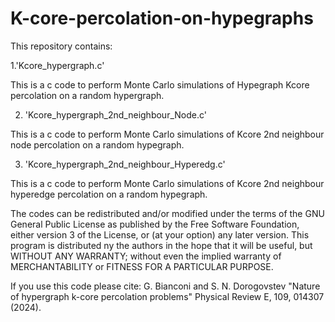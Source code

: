 # K-core-percolation-on-hypegraphs

This repository contains:

1.'Kcore_hypergraph.c'

This is a c code to perform  Monte Carlo simulations of Hypegraph Kcore percolation  on a  random hypergraph.

2. 'Kcore_hypergraph_2nd_neighbour_Node.c'

This is a c code to perform  Monte Carlo simulations of Kcore 2nd neighbour node percolation on a random hypegraph. 

3. 'Kcore_hypergraph_2nd_neighbour_Hyperedg.c'

This is a c code to perform  Monte Carlo simulations of Kcore 2nd neighbour hyperedge percolation on a random hypegraph. 
   
The codes can be redistributed and/or modified under the terms of the GNU General Public License as published by the Free Software Foundation, either version 3 of the License, or (at your option) any later version. This program is distributed ny the authors in the hope that it will be useful, but WITHOUT ANY WARRANTY; without even the implied warranty of MERCHANTABILITY or FITNESS FOR A PARTICULAR PURPOSE.

If you use this code please cite:
G. Bianconi and S. N. Dorogovstev
"Nature of hypergraph k-core percolation problems" 
Physical Review E, 109, 014307 (2024).
